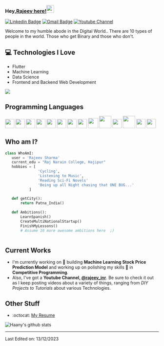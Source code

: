 
### Hey,[Rajeev here!](https://www.twitter.com/rajeev_inr)<img src="https://media.giphy.com/media/hvRJCLFzcasrR4ia7z/giphy.gif" width="25px">


[![Linkedin Badge](https://img.shields.io/badge/-haanyali-blue?style=flat-square&logo=Linkedin&logoColor=white&link=https://www.linkedin.com/in/rajeev-inr)](https://www.linkedin.com/in/rajeev-inr) [![Gmail Badge](https://img.shields.io/badge/-rajeev.inr4@gmail.com-c14438?style=flat-square&logo=Gmail&logoColor=white&link=mailto:rajeev.inr4@gmail.com)](mailto:rajeev.inr4@gmail.com) [![Youtube Channel](https://img.shields.io/badge/-The%20Broke%20Coder-c14438?style=flat-square&logo=Youtube&link=https://www.youtube.com/@rajeev_inr)](https://www.youtube.com/@rajeev_inr)

Welcome to my humble abode in the Digital World.. There are 10 types of people in the world. Those who get Binary and those who don't.

## :computer: Technologies I Love
* Flutter
* Machine Learning
* Data Science
* Frontend and Backend Web Development

<img src = "https://github-readme-stats.vercel.app/api/top-langs/?username=rajeevinr&layout=compact">

## Programming Languages
<img src = 'https://github.com/MarikIshtar007/MarikIshtar007/blob/master/images/c-original.svg' width='30'/> <img src = 'https://github.com/MarikIshtar007/MarikIshtar007/blob/master/images/cpp.svg' width='30'/> <img src = 'https://github.com/MarikIshtar007/MarikIshtar007/blob/master/images/pycharm.svg' width='30'/> <img src = 'https://github.com/MarikIshtar007/MarikIshtar007/blob/master/images/python2.png' height='30'/> <img src = 'https://github.com/MarikIshtar007/MarikIshtar007/blob/master/images/flutter-logo.svg' width='30'/> <img src = 'https://github.com/MarikIshtar007/MarikIshtar007/blob/master/images/html.svg' width='30'/> <img src = 'https://github.com/MarikIshtar007/MarikIshtar007/blob/master/images/css.svg' width='30'/> <img src = 'https://github.com/MarikIshtar007/MarikIshtar007/blob/master/images/js.svg' width='30'/> <img src = 'https://github.com/MarikIshtar007/MarikIshtar007/blob/master/images/bootstrap.svg' width='33'/> <img src = 'https://github.com/MarikIshtar007/MarikIshtar007/blob/master/images/django.svg' height='40'/> <img src = 'https://github.com/MarikIshtar007/MarikIshtar007/blob/master/images/flask.png' width='30'/> <img src = 'https://github.com/MarikIshtar007/MarikIshtar007/blob/master/images/php.svg' width='40'/>
 <img src = 'https://github.com/MarikIshtar007/MarikIshtar007/blob/master/images/sql.svg' width='30'/> <img src = 'https://github.com/MarikIshtar007/MarikIshtar007/blob/master/images/git.svg' width='30'/>
 
 ## Who am I?
 ```python
 class WhoAmI:
 	user = 'Rajeev Sharma'
	current_edu = "Raj Narain College, Hajipur"
	hobbies = [
				'Cycling',
				'Listening to Music',
				'Reading Sci-Fi Novels'
				'Being up all Night chasing that ONE BUG...'
			]
	
	def getCity():
		return Patna_India()
	
	def Ambitions():
		LearnSpanish()
		CreateMultiNationalStartup()
		FinishMyLessons()
		# Assume 10 more awesome ambitions here  ;)
	
 ```
 
## Current Works
 * I'm currently working on 🔭 building **Machine Learning Stock Price Prediction Model** and working up on polishing my skills 🌱 in **Competitive Programming**.
 * Also, I've got a **Youtube Channel, [@rajeev_inr](https://www.youtube.com/@rajeev_inr)**. Be sure to check it out as I keep posting videos about a variety of things, ranging from *DIY Projects to Tutorials* about various Technologies.
 
## Other Stuff
  - :octocat: [My Resume](https://drive.google.com/file/d/10anhGJgV9-UIXvmNDMoRhq_tTnDR0E_G/view?usp=sharing)

![Haany's github stats](https://github-readme-stats.vercel.app/api?username=rajeevinr&show_icons=true&hide=[%22issues%22])
 
 -------

Last Edited on: 13/12/2023
